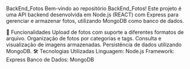 BackEnd_Fotos
Bem-vindo ao repositório BackEnd_Fotos! Este projeto é uma API backend desenvolvida em Node.js (REACT) com Express para gerenciar e armazenar fotos, utilizando MongoDB como banco de dados.

🚀 Funcionalidades
Upload de fotos com suporte a diferentes formatos de arquivo.
Organização de fotos por categorias e tags.
Consulta e visualização de imagens armazenadas.
Persistência de dados utilizando MongoDB.
🛠️ Tecnologias Utilizadas
Linguagem: Node.js
Framework: Express
Banco de Dados: MongoDB
